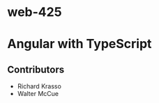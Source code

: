 # web-425
<h1>Angular with TypeScript</h1>
<h2>Contributors</h2>
<ul><li>Richard Krasso</li>
<li>Walter McCue</li></ul>
